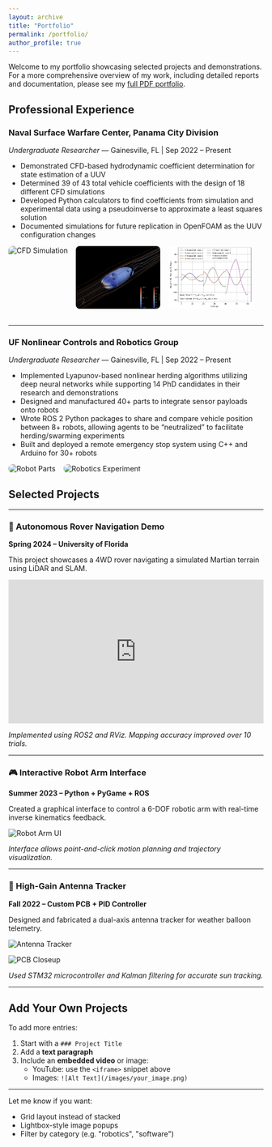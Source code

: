 ```yaml
---
layout: archive
title: "Portfolio"
permalink: /portfolio/
author_profile: true
---
```


Welcome to my portfolio showcasing selected projects and demonstrations.  
For a more comprehensive overview of my work, including detailed reports and documentation, please see my [full PDF portfolio](/files/Cross_James_Engineering_Portfolio2024.pdf).

## Professional Experience

### Naval Surface Warfare Center, Panama City Division  
*Undergraduate Researcher* — Gainesville, FL | Sep 2022 – Present

- Demonstrated CFD-based hydrodynamic coefficient determination for state estimation of a UUV  
- Determined 39 of 43 total vehicle coefficients with the design of 18 different CFD simulations  
- Developed Python calculators to find coefficients from simulation and experimental data using a pseudoinverse to approximate a least squares solution  
- Documented simulations for future replication in OpenFOAM as the UUV configuration changes  

<div style="display: flex; gap: 1rem; flex-wrap: wrap; margin-bottom: 2rem;">
  <img src="/files/cfd.gif" alt="CFD Simulation" style="max-width: 33%; border-radius: 8px;">
  <img src="/files/cfd_static.png" alt="UUV Design" style="max-width: 33%; border-radius: 8px;">
  <img src="/files/cfd_plots.png" alt="Coefficient Determination Design" style="max-width: 33%; border-radius: 8px;">
</div>

---

### UF Nonlinear Controls and Robotics Group  
*Undergraduate Researcher* — Gainesville, FL | Sep 2022 – Present

- Implemented Lyapunov-based nonlinear herding algorithms utilizing deep neural networks while supporting 14 PhD candidates in their research and demonstrations  
- Designed and manufactured 40+ parts to integrate sensor payloads onto robots  
- Wrote ROS 2 Python packages to share and compare vehicle position between 8+ robots, allowing agents to be “neutralized” to facilitate herding/swarming experiments  
- Built and deployed a remote emergency stop system using C++ and Arduino for 30+ robots  

<div style="display: flex; gap: 1rem; flex-wrap: wrap;">
  <img src="/images/robot_parts.jpg" alt="Robot Parts" style="max-width: 48%; border-radius: 8px;">
  <img src="/images/robotics_experiment.jpg" alt="Robotics Experiment" style="max-width: 48%; border-radius: 8px;">
</div>





























## Selected Projects

---

### 🦾 Autonomous Rover Navigation Demo

**Spring 2024 – University of Florida**

This project showcases a 4WD rover navigating a simulated Martian terrain using LiDAR and SLAM.

<div style="position: relative; padding-bottom: 56.25%; height: 0; overflow: hidden; max-width: 100%;">
  <iframe src="https://www.youtube.com/embed/YOUR_VIDEO_ID" frameborder="0" allowfullscreen
    style="position: absolute; top:0; left: 0; width: 100%; height: 100%;"></iframe>
</div>

*Implemented using ROS2 and RViz. Mapping accuracy improved over 10 trials.*

---

### 🎮 Interactive Robot Arm Interface

**Summer 2023 – Python + PyGame + ROS**

Created a graphical interface to control a 6-DOF robotic arm with real-time inverse kinematics feedback.

![Robot Arm UI](/images/robot_arm_ui.png)

*Interface allows point-and-click motion planning and trajectory visualization.*

---

### 📡 High-Gain Antenna Tracker

**Fall 2022 – Custom PCB + PID Controller**

Designed and fabricated a dual-axis antenna tracker for weather balloon telemetry.

![Antenna Tracker](/images/antenna_tracker.png)

![PCB Closeup](/images/antenna_tracker_pcb.jpg)

*Used STM32 microcontroller and Kalman filtering for accurate sun tracking.*

---

## Add Your Own Projects

To add more entries:

1. Start with a `### Project Title`
2. Add a **text paragraph**
3. Include an **embedded video** or image:
   - YouTube: use the `<iframe>` snippet above
   - Images: `![Alt Text](/images/your_image.png)`

---

Let me know if you want:
- Grid layout instead of stacked
- Lightbox-style image popups
- Filter by category (e.g. "robotics", "software")
